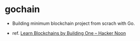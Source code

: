 # gochain

- Building minimum blockchain project from scrach with Go.

- ref. [Learn Blockchains by Building One – Hacker Noon](https://hackernoon.com/learn-blockchains-by-building-one-117428612f46)

